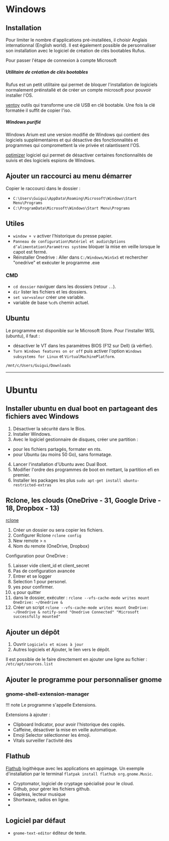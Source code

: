 # Windows

## Installation

Pour limiter le nombre d'applications pré-installées, il choisir Anglais internationnal (English world). Il est également possible de personnaliser son installation avec le logiciel
de création de clés bootables Rufus.

Pour passer l'étape de connexion à compte Microsoft 

##### Utilitaire de création de clés bootables

Rufus est un petit utilitaire qui permet de bloquer l'installation de logiciels normalement préinstallé et de créer un compte microsoft pour pouvoir installer l'OS.

[ventoy](https://www.ventoy.net/en/index.html) outils qui transforme une clé USB en clé bootable. Une fois la clé formatée il suffit de copier l'iso.
##### Windows purifié

Windows Arium est une version modifié de Windows qui contient des logiciels supplémentaires et qui désactive des fonctionnalités et programmes qui compromettent la vie privée et ralantissent l'OS.

[optimizer](https://github.com/hellzerg/optimizer) logiciel qui permet de désactiver certaines fonctionnalités de suivis et des logiciels espions de Windows.

## Ajouter un raccourci au menu démarrer

Copier le raccourci dans le dossier :

* `C:\Users\Guigui\AppData\Roaming\Microsoft\Windows\Start Menu\Programs`
* `C:\ProgramData\Microsoft\Windows\Start Menu\Programs`
## Utiles

* `window + v` activer l'historique du presse papier.
* `Panneau de configuration\Matériel et audio\Options d’alimentation\Paramètres système` bloquer la mise en veille lorsque le capot est fermé.
* Réinstaller Onedrive : Aller dans `C:/Windows/WinSxS` et rechercher "onedrive" et exécuter le programme .exe

### CMD

* `cd dossier` naviguer dans les dossiers (retour `..`).
* `dir` lister les fichiers et les dossiers.
* `set var=valeur` créer une variable.
* variable de base `%cd%` chemin actuel.

## Ubuntu

Le programme est disponible sur le Microsoft Store.
Pour l'installer WSL (ubuntu), il faut :

- désactiver le VT dans les paramètres BIOS (F12 sur Dell) (à vérfier).
- `Turn Windows features on or off` puis activer l'option `Windows subsystems for Linux` et `VirtualMachinePlatform`.

`/mnt/c/Users/Guigui/Downloads`

---
# Ubuntu
## Installer ubuntu en dual boot en partageant des fichiers avec Windows

1. Désactiver la sécurité dans le Bios.
2. Installer Windows.
3. Avec le logiciel gestionnaire de disques, créer une partition :
  * pour les fichiers partagés, formater en nts.
  * pour Ubuntu (au moins 50 Go), sans formatage.
4. Lancer l'installation d'Ubuntu avec Dual Boot.
5. Modifier l'ordre des programmes de boot en mettant, la partition efi en premier.
6. Installer les packages les plus `sudo apt-get install ubuntu-restricted-extras`
## Rclone, les clouds (OneDrive - 31, Google Drive - 18, Dropbox - 13)

[rclone](https://rclone.org/downloads/)

1. Créer un dossier ou sera copier les fichiers.
2. Configurer Rclone `rclone config`
3. New remote > `n`
4. Nom du remote (OneDrive, Dropbox)

Configuration pour OneDrive :

5. Laisser vide client_id et client_secret
6. Pas de configuration avancée
7. Entrer et se logger
8. Selection 1 pour personel.
9. yes pour confirmer.
10. `q` pour quitter
11. dans le dossier, exécuter : `rclone --vfs-cache-mode writes mount OneDrive: ~/Onedrive &`
12. Créer un script `rclone --vfs-cache-mode writes mount OneDrive: ~/Onedrive & notify-send "Onedrive Connected" "Microsoft successfully mounted"`
## Ajouter un dépôt

1. Ouvrir `Logiciels et mises à jour`
2. Autres logiciels et Ajouter, le lien vers le dépôt.

Il est possible de le faire directement en ajouter une ligne au fichier : 
`/etc/apt/sources.list`
## Ajouter le programme pour personnaliser gnome

### gnome-shell-extension-manager

!!! note
	Le programme s'appelle Extensions.

Extensions à ajouter :

* Clipboard Indicator, pour avoir l'historique des copiés.
* Caffeine, désactiver la mise en veille automatique.
* Emoji Selector sélectionner les émoji.
* Vitals surveiller l'activité des 

## Flathub

[Flathub](https://flathub.org/) logithèque avec les applications en appimage. Un exemple d'installation par le terminal `flatpak install flathub org.gnome.Music`.

* Cryptomator, logiciel de cryptage spécialisé pour le cloud.
* Github, pour gérer les fichiers github.
* Gapless, lecteur musique
* Shortwave, radios en ligne.
* 
## Logiciel par défaut

* `gnome-text-editor` éditeur de texte.
